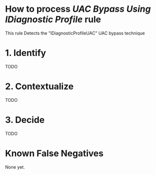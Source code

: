# How to process *UAC Bypass Using IDiagnostic Profile* rule
This rule Detects the "IDiagnosticProfileUAC" UAC bypass technique

# 1. Identify
TODO

# 2. Contextualize
TODO

# 3. Decide
TODO

# Known False Negatives
None yet.
